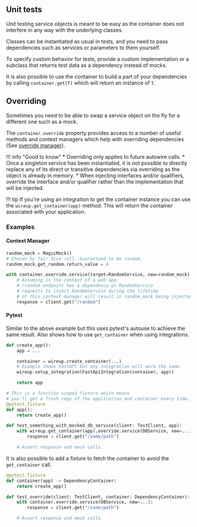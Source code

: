 ## Unit tests

Unit testing service objects is meant to be easy as the container does not interfere in
any way with the underlying classes.

Classes can be instantiated as usual in tests, and you need to pass dependencies 
such as services or parameters to them yourself.

To specify custom behavior for tests, provide a custom implementation 
or a subclass that returns test data as a dependency instead of mocks.

It is also possible to use the container to build a part of your dependencies by
calling `container.get(T)` which will return an instance of `T`.

## Overriding

Sometimes you need to be able to swap a service object on the fly for a different one such as a mock.

The `container.override` property provides access to a number of useful methods and context managers
which help with overriding dependencies 
(See [override manager](class/override_manager.md)).


!!! info "Good to know"
    * Overriding only applies to future autowire calls.
    * Once a singleton service has been instantiated, it is not possible to directly replace
    any of its direct or transitive dependencies via overriding as the object is already in memory.
    * When injecting interfaces and/or qualifiers, override the interface and/or qualifier 
    rather than the implementation that will be injected.


!!! tip
    If you're using an integration to get the container instance you can use the `wireup.get_container(app)` method.
    This will return the container associated with your application.

### Examples

#### Context Manager
```python
random_mock = MagicMock()
# Chosen by fair dice roll. Guaranteed to be random.
random_mock.get_random.return_value = 4

with container.override.service(target=RandomService, new=random_mock):
    # Assuming in the context of a web app:
    # /random endpoint has a dependency on RandomService
    # requests to inject RandomService during the lifetime
    # of this context manager will result in random_mock being injected instead.
    response = client.get("/random")
```

#### Pytest

Similar to the above example but this uses pytest's autouse to achieve the same result.
Also shows how to use `get_container` when using integrations.

```python title="app.py"
def create_app():
    app = ...

    container = wireup.create_container(...)
    # Example shows FastAPI but any integration will work the same.
    wireup.setup_integration(FastApiIntegration(container, app))

    return app
```

```python title="conftest.py"
# This is a function scoped fixture which means 
# you'll get a fresh copy of the application and container every time.
@pytest.fixture
def app():
    return create_app()
```

```python title="some_test_file.py"
def test_something_with_mocked_db_service(client: TestClient, app):
    with wireup.get_container(app).override.service(DBService, new=...):
        response = client.get("/some/path")

    # Assert response and mock calls.
```

It is also possible to add a fixture to fetch the container to avoid the `get_container` call.

```python title="conftest.py"
@pytest.fixture
def container(app) -> DependencyContainer:
    return create_app()
```

```python title="some_test_file.py"
def test_override(client: TestClient, container: DependencyContainer):
    with container.override.service(DBService, new=...):
        response = client.get("/some/path")

    # Assert response and mock calls.
```